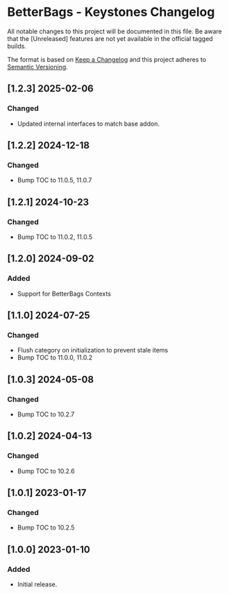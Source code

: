 # BetterBags - Keystones Changelog
All notable changes to this project will be documented in this file. Be aware that the [Unreleased] features are not yet available in the official tagged builds.

The format is based on [Keep a Changelog](http://keepachangelog.com/) and this project adheres to [Semantic Versioning](http://semver.org/).

## [1.2.3] 2025-02-06
### Changed
- Updated internal interfaces to match base addon.

## [1.2.2] 2024-12-18
### Changed
- Bump TOC to 11.0.5, 11.0.7

## [1.2.1] 2024-10-23
### Changed
- Bump TOC to 11.0.2, 11.0.5

## [1.2.0] 2024-09-02
### Added
- Support for BetterBags Contexts

## [1.1.0] 2024-07-25
### Changed
- Flush category on initialization to prevent stale items
- Bump TOC to 11.0.0, 11.0.2

## [1.0.3] 2024-05-08
### Changed
- Bump TOC to 10.2.7

## [1.0.2] 2024-04-13
### Changed
- Bump TOC to 10.2.6

## [1.0.1] 2023-01-17
### Changed
- Bump TOC to 10.2.5

## [1.0.0] 2023-01-10
### Added
- Initial release.
